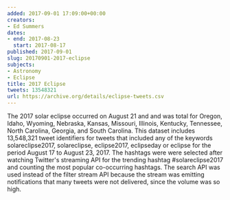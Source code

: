 ```yaml
---
added: 2017-09-01 17:09:00+00:00
creators:
- Ed Summers
dates:
- end: 2017-08-23
  start: 2017-08-17
published: 2017-09-01
slug: 20170901-2017-eclipse
subjects:
- Astronomy
- Eclipse
title: 2017 Eclipse
tweets: 13548321
url: https://archive.org/details/eclipse-tweets.csv
---
```


The 2017 solar eclipse occurred on August 21 and and was total for Oregon, Idaho, Wyoming, Nebraska, Kansas, Missouri, Illinois, Kentucky, Tennessee, North Carolina, Georgia, and South Carolina.  This dataset includes 13,548,321 tweet identifiers for tweets that included any of the keywords solareclipse2017, solareclipse, eclipse2017, eclipseday or eclipse for the period August 17 to August 23, 2017.  The hashtags were were selected after watching Twitter's streaming API for the trending hashtag #solareclipse2017 and counting the most popular co-occurring hashtags. The search API was used instead of the filter stream API because the stream was emitting notifications that many tweets were not delivered, since the volume was so high.

